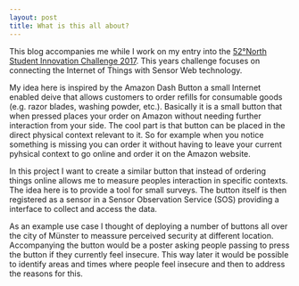 ```yaml
---
layout: post
title: What is this all about?
---
```


This blog accompanies me while I work on my entry into the [52°North Student Innovation Challenge 2017](http://52north.org/about/other-activities/student-innovation-prize/current-call). This years challenge focuses on connecting the Internet of Things with Sensor Web technology.

My idea here is inspired by the Amazon Dash Button a small Internet enabled deive that allows customers to order refills for consumable goods (e.g. razor blades, washing powder, etc.). Basically it is a small button that when pressed places your order on Amazon without needing further interaction from your side. The cool part is that button can be placed in the direct physical context relevant to it. So for example when you notice something is missing you can order it without having to leave your current pyhsical context to go online and order it on the Amazon website.

In this project I want to create a similar button that instead of ordering things online allows me to measure peoples interaction in specific contexts. The idea here is to provide a tool for small surveys. The button itself is then registered as a sensor in a Sensor Observation Service (SOS) providing a interface to collect and access the data.

As an example use case I thought of deploying a number of buttons all over the city of Münster to meassure perceived security at different location. Accompanying the button would be a poster asking people passing to press the button if they currently feel insecure. This way later it would be possible to identify areas and times where people feel insecure and then to address the reasons for this.
